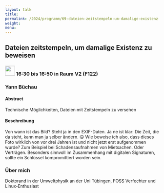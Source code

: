 ```yaml
---
layout: talk
title:
permalink: /2024/programm/69-dateien-zeitstempeln-um-damalige-existenz-zu-beweisen/
weight:
menu:
---
```

## Dateien zeitstempeln, um damalige Existenz zu beweisen

### <img height = "32" src="../../../images/talk.svg"> 16:30 bis 16:50 in Raum V2 (F122)

### Yann Büchau

#### Abstract

Technische Möglichkeiten, Dateien mit Zeitstempeln zu versehen

#### Beschreibung

Von wann ist das Bild? Steht ja in den EXIF-Daten. Ja ne ist klar: Die Zeit, die da steht, kann man ja selber ändern. 🙃 Wie beweise ich also, dass dieses Foto wirklich von vor drei Jahren ist und nicht jetzt erst aufgenommen wurde? Zum Beispiel bei Schadensaufnahmen von Mietsachen. Oder Verträgen. Besonders sinnvoll im Zusammenhang mit digitalen Signaturen, sollte ein Schlüssel kompromittiert worden sein.

### Über mich

Doktorand in der Umweltphysik an der Uni Tübingen, FOSS Verfechter und Linux-Enthusiast

